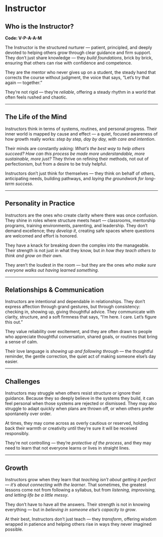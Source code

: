 # Instructor
## Who is the Instructor?
**Code: V-P-A-A-M**

The Instructor is the structured nurturer — patient, principled, and deeply devoted to helping others grow through clear guidance and firm support. They don’t just share knowledge — they *build foundations*, brick by brick, ensuring that others can rise with confidence and competence.

They are the mentor who never gives up on a student, the steady hand that corrects the course without judgment, the voice that says, “Let’s try that again — together.”

They’re not rigid — they’re *reliable*, offering a steady rhythm in a world that often feels rushed and chaotic.

---

## The Life of the Mind

Instructors think in terms of systems, routines, and personal progress. Their inner world is mapped by cause and effect — a quiet, focused awareness of how growth really works: *step by step, day by day, with care and intention*.

Their minds are constantly asking: *What’s the best way to help others succeed? How can this process be made more understandable, more sustainable, more just?* They thrive on refining their methods, not out of perfectionism, but from a desire to be truly helpful.

Instructors don’t just think for themselves — they think on behalf of others, anticipating needs, building pathways, and *laying the groundwork for long-term success*.

---

## Personality in Practice

Instructors are the ones who create clarity where there was once confusion. They shine in roles where structure meets heart — classrooms, mentorship programs, training environments, parenting, and leadership. They don’t demand excellence; they *develop it*, creating safe spaces where questions are welcomed and effort is honored.

They have a knack for breaking down the complex into the manageable. Their strength is not just in what they know, but *in how they teach others to think and grow on their own*.

They aren’t the loudest in the room — but they are the ones *who make sure everyone walks out having learned something*.

---

## Relationships & Communication

Instructors are intentional and dependable in relationships. They don’t express affection through grand gestures, but through consistency: checking in, showing up, giving thoughtful advice. They communicate with clarity, structure, and a soft firmness that says, “I’m here. I care. Let’s figure this out.”

They value reliability over excitement, and they are often drawn to people who appreciate thoughtful conversation, shared goals, or routines that bring a sense of calm.

Their love language is *showing up and following through* — the thoughtful reminder, the gentle correction, the quiet act of making someone else’s day easier.

---

## Challenges

Instructors may struggle when others resist structure or ignore their guidance. Because they so deeply believe in the systems they build, it can feel personal when those systems are rejected or dismissed. They may also struggle to adapt quickly when plans are thrown off, or when others prefer spontaneity over order.

At times, they may come across as overly cautious or reserved, holding back their warmth or creativity until they’re sure it will be received responsibly.

They’re not controlling — they’re *protective of the process*, and they may need to learn that not everyone learns or lives in straight lines.

---

## Growth

Instructors grow when they learn that *teaching isn’t about getting it perfect — it’s about connecting with the learner*. That sometimes, the greatest lessons come not from following a syllabus, but from *listening, improvising, and letting life be a little messy*.

They don’t have to have all the answers. Their strength is not in knowing everything — but in *believing in someone else’s capacity to grow*.

At their best, Instructors don’t just teach — they *transform*, offering wisdom wrapped in patience and helping others rise in ways they never imagined possible.
